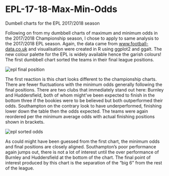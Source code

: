 # EPL-17-18-Max-Min-Odds
Dumbell charts for the EPL 2017/2018 season

Following on from my dumbbell charts of maximum and minimum odds in the 2017/2018 Championship season, I chose to apply to same analysis to the 2017/2018 EPL season. Again, the data came from www.football-data.co.uk and visualisation were created in R using ggplot2 and ggalt. The new colour palette for the EPL is widely available hence the garish colours! The first dumbbell chart sorted the teams in their final league positions. 

![epl final position](https://user-images.githubusercontent.com/42275367/48160277-51021a00-e2cf-11e8-8d38-6edb1cc4884b.png)

The first reaction is this chart looks different to the championship charts. There are fewer fluctuations with the minimum odds generally following the final positions. There are two clubs that immediately stand out here: Burnley and Huddersfield, both of whom might’ve been expected to finish in the bottom three if the bookies were to be believed but both outperformed their odds. Southampton on the contrary look to have underperformed, finishing lower down the table then the odds expected. 
The teams were again reordered per the minimum average odds with actual finishing positions shown in brackets.

![epl sorted odds](https://user-images.githubusercontent.com/42275367/48160404-b229ed80-e2cf-11e8-9ad8-327714a90c4c.png)

As could might have been guessed from the first chart, the minimum odds and final positions are closely aligned. Southampton’s poor performance again jumps out, there is not a lot of interest until the over performance of Burnley and Huddersfield at the bottom of the chart. The final point of interest produced by this chart is the separation of the “big 6” from the rest of the league. 

